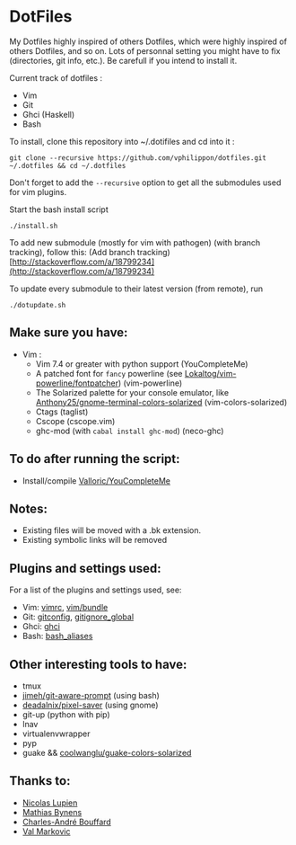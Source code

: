 DotFiles
========


My Dotfiles highly inspired of others Dotfiles, which were highly inspired of others Dotfiles, and so on.
Lots of personnal setting you might have to fix (directories, git info, etc.).
Be carefull if you intend to install it.

Current track of dotfiles :
* Vim
* Git
* Ghci (Haskell)
* Bash


To install, clone this repository into ~/.dotifiles and cd into it :

    git clone --recursive https://github.com/vphilippon/dotfiles.git ~/.dotfiles && cd ~/.dotfiles

Don't forget to add the `--recursive` option to get all the submodules used for vim plugins.

Start the bash install script

    ./install.sh

To add new submodule (mostly for vim with pathogen) (with branch tracking), follow this: (Add branch tracking)
  [http://stackoverflow.com/a/18799234](http://stackoverflow.com/a/18799234)

To update every submodule to their latest version (from remote), run

    ./dotupdate.sh

Make sure you have:
-------------------
* Vim :
  * Vim 7.4 or greater with python support (YouCompleteMe)
  * A patched font for `fancy` powerline (see [Lokaltog/vim-powerline/fontpatcher](https://github.com/Lokaltog/vim-powerline/tree/develop/fontpatcher)) (vim-powerline)
  * The Solarized palette for your console emulator, like [Anthony25/gnome-terminal-colors-solarized](https://github.com/Anthony25/gnome-terminal-colors-solarized) (vim-colors-solarized)
  * Ctags (taglist)
  * Cscope (cscope.vim)
  * ghc-mod (with `cabal install ghc-mod`) (neco-ghc)

To do after running the script:
-----
* Install/compile [Valloric/YouCompleteMe](https://github.com/Valloric/YouCompleteMe/tree/master)

Notes:
-----
* Existing files will be moved with a .bk extension.
* Existing symbolic links will be removed

Plugins and settings used:
------------
For a list of the plugins and settings used, see:
* Vim: [vimrc](./vimrc), [vim/bundle](./vim/bundle)
* Git: [gitconfig](./gitconfig), [gitignore_global](./gitignore_global)
* Ghci: [ghci](./ghci)
* Bash: [bash_aliases](./bash_aliases)

Other interesting tools to have:
--------------------------------
* tmux
* [jimeh/git-aware-prompt](https://github.com/jimeh/git-aware-prompt) (using bash)
* [deadalnix/pixel-saver](https://github.com/deadalnix/pixel-saver) (using gnome)
* git-up (python with pip)
* lnav
* virtualenvwrapper
* pyp
* guake && [coolwanglu/guake-colors-solarized](https://github.com/coolwanglu/guake-colors-solarized)

## Thanks to:

* [Nicolas Lupien](https://github.com/niclupien)
* [Mathias Bynens](https://github.com/mathiasbynens)
* [Charles-André Bouffard](https://github.com/cabouffard)
* [Val Markovic](https://github.com/Valloric)
